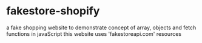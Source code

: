 # fakestore-shopify
a fake shopping website to demonstrate concept of array, objects and fetch functions in javaScript
this website uses 'fakestoreapi.com' resources
